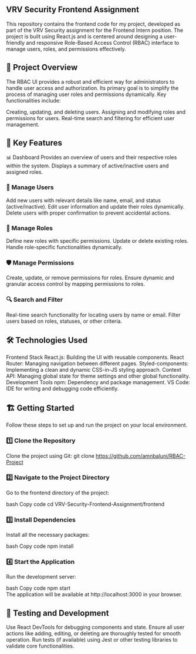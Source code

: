 ## VRV Security Frontend Assignment
This repository contains the frontend code for my project, developed as part of the VRV Security assignment for the Frontend Intern position. The project is built using React.js and is centered around designing a user-friendly and responsive Role-Based Access Control (RBAC) interface to manage users, roles, and permissions effectively.

## 🚀 Project Overview
The RBAC UI provides a robust and efficient way for administrators to handle user access and authorization. Its primary goal is to simplify the process of managing user roles and permissions dynamically. Key functionalities include:

Creating, updating, and deleting users.
Assigning and modifying roles and permissions for users.
Real-time search and filtering for efficient user management.
## 🔑 Key Features
📊 Dashboard
Provides an overview of users and their respective roles within the system.
Displays a summary of active/inactive users and assigned roles.
### 👤 Manage Users
Add new users with relevant details like name, email, and status (active/inactive).
Edit user information and update their roles dynamically.
Delete users with proper confirmation to prevent accidental actions.
### 👥 Manage Roles
Define new roles with specific permissions.
Update or delete existing roles.
Handle role-specific functionalities dynamically.
### 🛡️ Manage Permissions
Create, update, or remove permissions for roles.
Ensure dynamic and granular access control by mapping permissions to roles.
### 🔍 Search and Filter
Real-time search functionality for locating users by name or email.
Filter users based on roles, statuses, or other criteria.
## 🛠️ Technologies Used
Frontend Stack
React.js: Building the UI with reusable components.
React Router: Managing navigation between different pages.
Styled-components: Implementing a clean and dynamic CSS-in-JS styling approach.
Context API: Managing global state for theme settings and other global functionality.
Development Tools
npm: Dependency and package management.
VS Code: IDE for writing and debugging code efficiently.
## 🏗️ Getting Started
Follow these steps to set up and run the project on your local environment.

### 1️⃣ Clone the Repository
Clone the project using Git:
git clone https://github.com/amnbaluni/RBAC-Project
### 2️⃣ Navigate to the Project Directory
Go to the frontend directory of the project:

bash
Copy code
cd VRV-Security-Frontend-Assignment/frontend  
### 3️⃣ Install Dependencies
Install all the necessary packages:

bash
Copy code
npm install  
### 4️⃣ Start the Application
Run the development server:

bash
Copy code
npm start  
The application will be available at http://localhost:3000 in your browser.

## 🧪 Testing and Development
Use React DevTools for debugging components and state.
Ensure all user actions like adding, editing, or deleting are thoroughly tested for smooth operation.
Run tests (if available) using Jest or other testing libraries to validate core functionalities.
